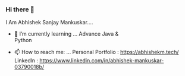 ### Hi there 👋

I Am Abhishek Sanjay Mankuskar....

- 🌱 I’m currently learning ...
Advance Java &<br>
Python

- 📫 How to reach me: ...
Personal Portfolio : https://abhishekm.tech/<br>
Linkedln : https://www.linkedin.com/in/abhishek-mankuskar-03790018b/
<!--
**abhishekmankuskar/abhishekmankuskar** is a ✨ _special_ ✨ repository because its `README.md` (this file) appears on your GitHub profile.

Here are some ideas to get you started:

- 🔭 I’m currently working on ...
- 🌱 I’m currently learning ...
Advance Java
Python
- 👯 I’m looking to collaborate on ...
- 🤔 I’m looking for help with ...
- 💬 Ask me about ...
- 📫 How to reach me: ...
Personal Portfolio : https://abhishekm.tech/ <br>
Linkedln : https://www.linkedin.com/in/abhishek-mankuskar-03790018b/
- 😄 Pronouns: ...
- ⚡ Fun fact: ...
-->
